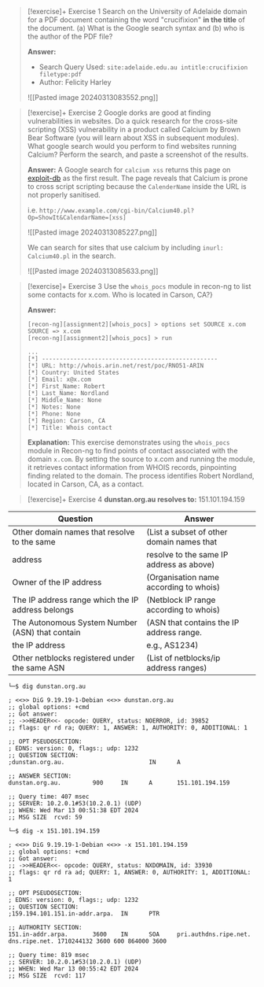 
> [!exercise]+ Exercise 1
> Search on the University of Adelaide domain for a PDF document containing the word "crucifixion" **in the title** of the document. (a) What is the Google search syntax and (b) who is the author of the PDF file?
> 
> **Answer:**
> - Search Query Used: `site:adelaide.edu.au intitle:crucifixion filetype:pdf`
> - Author: Felicity Harley
>   
> ![[Pasted image 20240313083552.png]]


> [!exercise]+ Exercise 2
> Google dorks are good at finding vulnerabilities in websites. Do a quick research for the cross-site scripting (XSS) vulnerability in a product called Calcium by Brown Bear Software (you will learn about XSS in subsequent modules). What google search would you perform to find websites running Calcium? Perform the search, and paste a screenshot of the results.
> 
> **Answer:**
> A Google search for `calcium xss` returns this page on [exploit-db](https://www.exploit-db.com/exploits/31858) as the first result. The page reveals that Calcium is prone to cross script scripting because the `CalenderName` inside the URL is not properly sanitised. 
> 
> i.e. `http://www.example.com/cgi-bin/Calcium40.pl?Op=ShowIt&CalendarName=[xss]`
> 
> ![[Pasted image 20240313085227.png]]
> 
> We can search for sites that use calcium by including `inurl: Calcium40.pl` in the search.
> 
> ![[Pasted image 20240313085633.png]]


> [!exercise]+ Exercise 3
> Use the `whois_pocs` module in recon-ng to list some contacts for x.com. Who is located in Carson, CA?}
> 
> **Answer:**
>
> ```
> [recon-ng][assignment2][whois_pocs] > options set SOURCE x.com
> SOURCE => x.com
> [recon-ng][assignment2][whois_pocs] > run
>
> ...
> [*] --------------------------------------------------
> [*] URL: http://whois.arin.net/rest/poc/RNO51-ARIN
> [*] Country: United States
> [*] Email: x@x.com
> [*] First_Name: Robert
> [*] Last_Name: Nordland
> [*] Middle_Name: None
> [*] Notes: None
> [*] Phone: None
> [*] Region: Carson, CA
> [*] Title: Whois contact
> ```
>
> **Explanation:** This exercise demonstrates using the `whois_pocs` module in Recon-ng to find points of contact associated with the domain `x.com`. By setting the source to x.com and running the module, it retrieves contact information from WHOIS records, pinpointing finding related to the domain. The process identifies Robert Nordland, located in Carson, CA, as a contact.

> [!exercise]+ Exercise 4
> **dunstan.org.au resolves to:** 151.101.194.159

| **Question**                                      | **Answer**                                |
| ------------------------------------------------- | ----------------------------------------- |
| Other domain names that resolve to the same       | (List a subset of other domain names that |
| address                                           | resolve to the same IP address as above)  |
| Owner of the IP address                           | (Organisation name according to whois)    |
| The IP address range which the IP address belongs | (Netblock IP range according to whois)    |
| The Autonomous System Number (ASN) that contain   | (ASN that contains the IP address range.  |
| the IP address                                    | e.g., AS1234)                             |
| Other netblocks registered under the same ASN     | (List of netblocks/ip address ranges)     |

```shell
└─$ dig dunstan.org.au

; <<>> DiG 9.19.19-1-Debian <<>> dunstan.org.au
;; global options: +cmd
;; Got answer:
;; ->>HEADER<<- opcode: QUERY, status: NOERROR, id: 39852
;; flags: qr rd ra; QUERY: 1, ANSWER: 1, AUTHORITY: 0, ADDITIONAL: 1

;; OPT PSEUDOSECTION:
; EDNS: version: 0, flags:; udp: 1232
;; QUESTION SECTION:
;dunstan.org.au.                        IN      A

;; ANSWER SECTION:
dunstan.org.au.         900     IN      A       151.101.194.159

;; Query time: 407 msec
;; SERVER: 10.2.0.1#53(10.2.0.1) (UDP)
;; WHEN: Wed Mar 13 00:51:38 EDT 2024
;; MSG SIZE  rcvd: 59
```

```shell
└─$ dig -x 151.101.194.159 

; <<>> DiG 9.19.19-1-Debian <<>> -x 151.101.194.159
;; global options: +cmd
;; Got answer:
;; ->>HEADER<<- opcode: QUERY, status: NXDOMAIN, id: 33930
;; flags: qr rd ra ad; QUERY: 1, ANSWER: 0, AUTHORITY: 1, ADDITIONAL: 1

;; OPT PSEUDOSECTION:
; EDNS: version: 0, flags:; udp: 1232
;; QUESTION SECTION:
;159.194.101.151.in-addr.arpa.  IN      PTR

;; AUTHORITY SECTION:
151.in-addr.arpa.       3600    IN      SOA     pri.authdns.ripe.net. dns.ripe.net. 1710244132 3600 600 864000 3600

;; Query time: 819 msec
;; SERVER: 10.2.0.1#53(10.2.0.1) (UDP)
;; WHEN: Wed Mar 13 00:55:42 EDT 2024
;; MSG SIZE  rcvd: 117
```